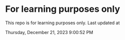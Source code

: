 # For learning purposes only
This repo is for learning purposes only.
Last updated at

Thursday, December 21, 2023 9:00:52 PM

